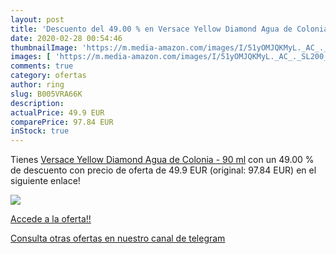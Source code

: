 ```yaml
---
layout: post
title: 'Descuento del 49.00 % en Versace Yellow Diamond Agua de Colonia -'
date: 2020-02-28 00:54:46
thumbnailImage: 'https://m.media-amazon.com/images/I/51yOMJQKMyL._AC_._SL200_.jpg'
images: [ 'https://m.media-amazon.com/images/I/51yOMJQKMyL._AC_._SL200_.jpg' ]
comments: true
category: ofertas
author: ring
slug: B005VRA66K
description:
actualPrice: 49.9 EUR
comparePrice: 97.84 EUR
inStock: true
---
```


Tienes [Versace Yellow Diamond Agua de Colonia - 90 ml](https://www.amazon.com/dp/B005VRA66K/?tag=redken08-20) con un 49.00 % de descuento con precio de oferta de 49.9 EUR (original: 97.84 EUR) en el siguiente enlace!

[![](https://m.media-amazon.com/images/I/51yOMJQKMyL._AC_._SL200_.jpg)](https://www.amazon.com/dp/B005VRA66K/?tag=redken08-20)

[Accede a la oferta!!](https://www.amazon.com/dp/B005VRA66K/?tag=redken08-20)

[Consulta otras ofertas en nuestro canal de telegram](https://t.me/s/ofertas25)
